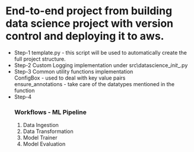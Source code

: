# End-to-end project from building data science project with version control and deploying it to aws.
- Step-1 template.py - this script will be used to automatically create the full project structure.  
- Step-2 Custom Logging implementation under src\datascience\__init__.py  
- Step-3 Common utility functions implementation  
    ConfigBox - used to deal with key value pairs  
    ensure_annotations - take care of the datatypes mentioned in the function
- Step-4 
    ### Workflows - ML Pipeline
     1. Data Ingestion
     2. Data Transformation
     3. Model Trainer
     4. Model Evaluation
     
